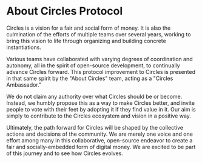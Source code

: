 # About Circles Protocol

Circles is a vision for a fair and social form of money. It is also the culmination of the efforts of multiple teams over several years, working to bring this vision to life through organizing and building concrete instantiations.  

Various teams have collaborated with varying degrees of coordination and autonomy, all in the spirit of open-source development, to continually advance Circles forward. This protocol improvement to Circles is presented in that same spirit by the "About Circles" team, acting as a "Circles Ambassador." 

We do not claim any authority over what Circles should be or become. Instead, we humbly propose this as a way to make Circles better, and invite people to vote with their feet by adopting it if they find value in it. Our aim is simply to contribute to the Circles ecosystem and vision in a positive way.

Ultimately, the path forward for Circles will be shaped by the collective actions and decisions of the community. We are merely one voice and one effort among many in this collaborative, open-source endeavor to create a fair and socially-embedded form of digital money. We are excited to be part of this journey and to see how Circles evolves.